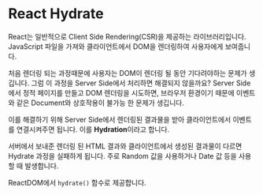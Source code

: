 # React Hydrate

React는 일반적으로 Client Side Rendering(CSR)을 제공하는 라이브러리입니다. JavaScript 파일을 가져와 클라이언트에서 DOM을 렌더링하여 사용자에게 보여줍니다.

처음 렌더링 되는 과정때문에 사용자는 DOM이 렌더링 될 동안 기다려야하는 문제가 생깁니다. 그럼 이 과정을 Server Side에서 처리하면 해결되지 않을까요? Server Side에서 정적 페이지를 만들고 DOM 렌더링을 시도하면, 브라우저 환경이기 때문에 이벤트와 같은 Document와 상호작용이 불가능 한 문제가 생깁니다.

이를 해결하기 위해 Server Side에서 렌더링된 결과물을 받아 클라이언트에서 이벤트를 연결시켜주면 됩니다. 이를 **Hydration**이라고 합니다.

서버에서 보내준 렌더링 된 HTML 결과와 클라이언트에서 생성된 결과물이 다르면 Hydrate 과정을 실패하게 됩니다. 주로 Random 값을 사용하거나 Date 값 등을 사용할 때 발생합니다.

ReactDOM에서 `hydrate()` 함수로 제공합니다.
